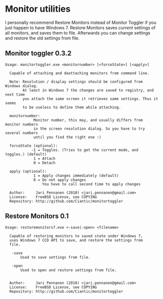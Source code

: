 Monitor utilities
=================

I personally recommend Restore Monitors instead of Monitor Toggler if you just happen 
to have Windows 7. Restore Monitors saves *current* settings of all monitors, and saves
them to file. Afterwards you can change settings and restore the old settings from file.

Monitor toggler 0.3.2
---------------------
    Usage: monitortoggler.exe <monitornumber> [<forceState>] [<apply>]

      Capable of attaching and deattaching monitors from command line.

      Note: Resolution / display settings should be configured from Windows dialog.
            At least in Windows 7 the changes are saved to registry, and next time
            you attach the same screen it retrieves same settings. Thus it seems
            to be useless to define them while attaching.

      monitornumber:
                 Monitor number, this may, and usually differs from monitor numbers
                 in the screen resolution dialog. So you have to try several numbers
                 until you find the right one :)

      forceState (optional):
                -1 = Toggles. (Tries to get the current mode, and toggles.) (default)
                 1 = Attach
                 0 = Detach

      apply (optional):
                 1 = Apply changes immediately (default)
                 0 = Do not apply changes
                     You have to call second time to apply changes

      Author:     Jari Pennanen (2010) <jari.pennanen@gmail.com>
      License:    FreeBSD License, see COPYING
      Repository: http://github.com/Ciantic/monitortoggler
  

Restore Monitors 0.1
--------------------
    Usage: restoremonitors7.exe <-save|-open> <filename>

      Capable of restoring monitors to saved state under Windows 7,
      uses Windows 7 CCD API to save, and restore the settings from
      file.

       -save
           Used to save settings from file.

       -open
           Used to open and restore settings from file.


      Author:     Jari Pennanen (2010) <jari.pennanen@gmail.com>
      License:    FreeBSD License, see COPYING
      Repository: http://github.com/Ciantic/monitortoggler